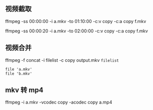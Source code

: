 ## 视频截取
ffmpeg -ss 00:00:00 -i a.mkv -to 01:10:00 -c:v copy -c:a copy  f.mkv

ffmpeg -ss 00:00:20 -i a.mkv -to 02:00:00 -c:v copy -c:a copy  f.mkv

## 视频合并
ffmpeg -f concat -i filelist -c copy output.mkv
`filelist`
```
file 'a.mkv'
file 'b.mkv'
```

## mkv 转 mp4

ffmpeg -i a.mkv -vcodec copy -acodec copy a.mp4

